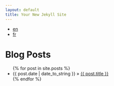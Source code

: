 ```yaml
---
layout: default
title: Your New Jekyll Site
---
```


<ul>
<li><a href="/en/">en</a></li>
<li><a href="/fr/">fr</a></li>
</ul>


<div id="home">
  <h1>Blog Posts</h1>
  <ul class="posts">
    {% for post in site.posts %}
      <li><span>{{ post.date | date_to_string }}</span> &raquo; <a href="{{ post.url }}">{{ post.title }}</a></li>
    {% endfor %}
  </ul>
</div>

